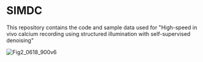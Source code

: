 # SIMDC
This repository contains the code and sample data used for "High-speed in vivo calcium recording using structured illumination with self-supervised denoising"

![Fig2_0618_900v6](https://github.com/CUNeurophotonics/SIMDC/assets/89167253/07199b41-1be6-4acd-8903-78b9337ce27f)
